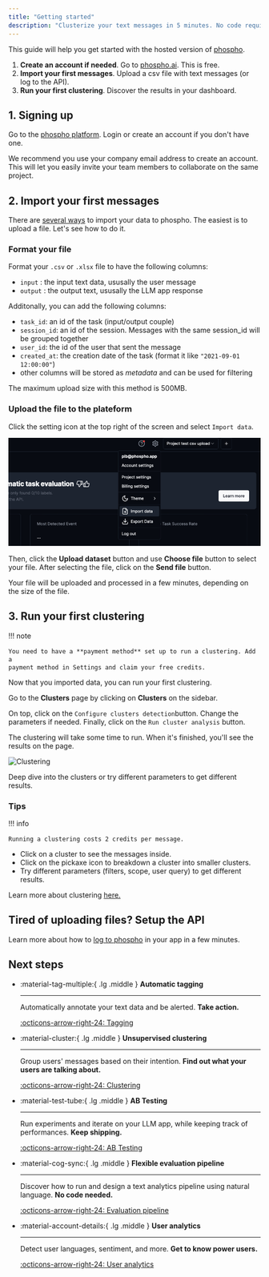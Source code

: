 ```yaml
---
title: "Getting started"
description: "Clusterize your text messages in 5 minutes. No code required."
---
```


This guide will help you get started with the hosted version of [phospho](https://platform.phospho.ai).

1. **Create an account if needed**. Go to [phospho.ai](https://platform.phospho.ai). This is free.
2. **Import your first messages**. Upload a csv file with text messages (or log to the API).
3. **Run your first clustering**. Discover the results in your dashboard.

## 1. Signing up

Go to the [phospho platform](https://platform.phospho.ai/). Login or create an account if you don't have one.

We recommend you use your company email address to create an account. This will let you easily invite your team members to collaborate on the same project.

## 2. Import your first messages

There are [several ways](./import-data/import-file.md) to import your data to phospho. The easiest is to upload a file. Let's see how to do it.

### Format your file

Format your `.csv` or `.xlsx` file to have the following columns:

- `input` : the input text data, ususally the user message
- `output` : the output text, ususally the LLM app response

Additonally, you can add the following columns:

- `task_id`: an id of the task (input/output couple)
- `session_id`: an id of the session. Messages with the same session_id will be grouped together
- `user_id`: the id of the user that sent the message
- `created_at`: the creation date of the task (format it like `"2021-09-01 12:00:00"`)
- other columns will be stored as _metadata_ and can be used for filtering

The maximum upload size with this method is 500MB.

### Upload the file to the plateform

Click the setting icon at the top right of the screen and select `Import data`.

![Import data](./images/import/import_data.png)


Then, click the **Upload dataset** button and use **Choose file** button to select your file. After selecting the file, click on the **Send file** button.

Your file will be uploaded and processed in a few minutes, depending on the size of the file.

## 3. Run your first clustering

!!! note

    You need to have a **payment method** set up to run a clustering. Add a
    payment method in Settings and claim your free credits.


Now that you imported data, you can run your first clustering.

Go to the **Clusters** page by clicking on **Clusters** on the sidebar.

On top, click on the `Configure clusters detection`button. Change the parameters if needed. Finally, click on the `Run cluster analysis` button.

The clustering will take some time to run. When it's finished, you'll see the results on the page.

![Clustering](./images/clustering-demo.gif)

Deep dive into the clusters or try different parameters to get different results.

### Tips

!!! info

    Running a clustering costs 2 credits per message.

- Click on a cluster to see the messages inside.
- Click on the pickaxe icon to breakdown a cluster into smaller clusters.
- Try different parameters (filters, scope, user query) to get different results.

Learn more about clustering [here.](/docs/analytics/clustering)

## Tired of uploading files? Setup the API

Learn more about how to [log to phospho](/docs/import-data/api-integration) in your app in a few minutes.

## Next steps

<div class="grid cards" markdown>

-   :material-tag-multiple:{ .lg .middle } __Automatic tagging__

    ---

    Automatically annotate your text data and be alerted. **Take action.**

    [:octicons-arrow-right-24: Tagging](/docs/analytics/tagging)

-   :material-cluster:{ .lg .middle } __Unsupervised clustering__

    ---

    Group users' messages based on their intention. **Find out what your users are talking about.**

    [:octicons-arrow-right-24: Clustering](/docs/analytics/clustering)

-   :material-test-tube:{ .lg .middle } __AB Testing__

    ---

    Run experiments and iterate on your LLM app, while keeping track of performances. **Keep shipping.**

    [:octicons-arrow-right-24: AB Testing](/docs/analytics/ab-testing)

-   :material-cog-sync:{ .lg .middle } __Flexible evaluation pipeline__

    ---

    Discover how to run and design a text analytics pipeline using natural language. **No code needed.**

    [:octicons-arrow-right-24: Evaluation pipeline](/docs/analytics/events)

-   :material-account-details:{ .lg .middle } __User analytics__

    ---

    Detect user languages, sentiment, and more. **Get to know power users.**

    [:octicons-arrow-right-24: User analytics](/docs/analytics/language)

</div>

